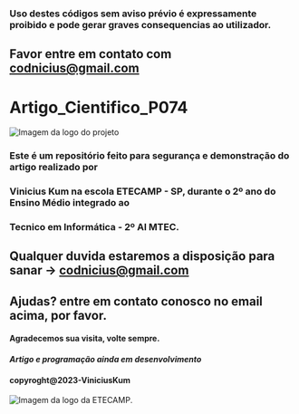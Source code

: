 ### Uso destes códigos sem aviso prévio é expressamente proibido e pode gerar graves consequencias ao utilizador.
## Favor entre em contato com codnicius@gmail.com
# Artigo_Cientifico_P074
![Imagem da logo do projeto](https://blog.positivocasainteligente.com.br/wp-content/uploads/2020/07/1-5-1024x577.jpg)

### Este é um repositório feito para segurança e demonstração do artigo realizado por
### Vinicius Kum na escola ETECAMP - SP, durante o 2º ano do Ensino Médio integrado ao
### Tecnico em Informática - 2º AI MTEC.

## Qualquer duvida estaremos a disposição para sanar -> codnicius@gmail.com
## Ajudas? entre em contato conosco no email acima, por favor.

#### Agradecemos sua visita, volte sempre.
#### *Artigo e programação ainda em desenvolvimento*
#### copyroght@2023-ViniciusKum
![Imagem da logo da ETECAMP](![image](https://github.com/vkperitojunior/Artigo_Cientifico_P074/assets/64318456/a9a0606c-11c7-40cb-a3a9-3c18db1b7c4a)
).
